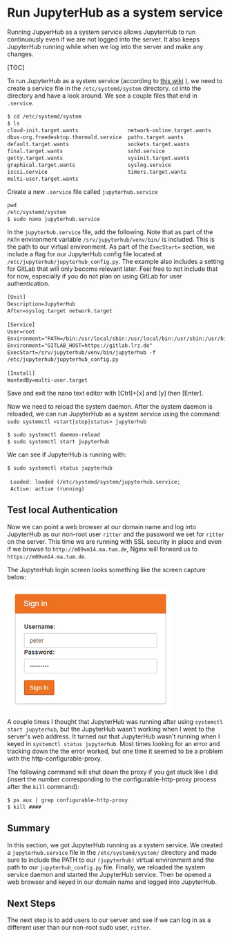 # Run JupyterHub as a system service

Running JupyerHub as a system service allows JupyterHub to run continuously even if we are not logged into the server. It also keeps JupyterHub running while when we log into the server and make any changes.

[TOC]

To run JupyterHub as a system service (according to [this wiki](https://github.com/jupyterhub/jupyterhub/wiki/Run-jupyterhub-as-a-system-service)
), we need to create a service file in the ```/etc/systemd/system``` directory. ```cd``` into the directory and have a look around. We see a couple files that end in ```.service```.

```text
$ cd /etc/systemd/system
$ ls
cloud-init.target.wants                network-online.target.wants
dbus-org.freedesktop.thermald.service  paths.target.wants
default.target.wants                   sockets.target.wants
final.target.wants                     sshd.service
getty.target.wants                     sysinit.target.wants
graphical.target.wants                 syslog.service
iscsi.service                          timers.target.wants
multi-user.target.wants
```

Create a new ```.service``` file called ```jupyterhub.service```

```text
pwd
/etc/systemd/system
$ sudo nano jupyterhub.service
```

In the ```jupyterhub.service``` file, add the following. Note that as
part of the ```PATH``` environment variable
```/srv/jupyterhub/venv/bin/``` is included. This is the path to our virtual environment. As part of the ```ExecStart=``` section, we include a flag for our JupyterHub config file located
at  ```/etc/jupyterhub/jupyterhub_config.py```.  The example also
includes a setting for GitLab that will only become relevant later.
Feel free to not include that for now, especially if you do not plan
on using GitLab for user authentication.

```text
[Unit]
Description=JupyterHub
After=syslog.target network.target

[Service]
User=root
Environment="PATH=/bin:/usr/local/sbin:/usr/local/bin:/usr/sbin:/usr/bin:/srv/jupyterhub/venv/bin/:/opt/gurobi/linux64/bin"
Environment="GITLAB_HOST=https://gitlab.lrz.de"
ExecStart=/srv/jupyterhub/venv/bin/jupyterhub -f /etc/jupyterhub/jupyterhub_config.py

[Install]
WantedBy=multi-user.target
```

Save and exit the nano text editor with [Ctrl]+[x] and [y] then [Enter]. 

Now we need to reload the system daemon. After the system daemon is reloaded, we can run JupyterHub as a system service using the command: ```sudo systemctl <start|stop|status> jupyterhub```

```text
$ sudo systemctl daemon-reload
$ sudo systemctl start jupyterhub
```

We can see if JupyterHub is running with:

```text
$ sudo systemctl status jupyterhub

 Loaded: loaded (/etc/systemd/system/jupyterhub.service; 
 Active: active (running)
```

## Test local Authentication

Now we can point a web browser at our domain name and log into JupyterHub as our non-root user ```ritter``` and the password we set for ```ritter``` on the server. This time we are running with SSL security in place and even if we browse to ```http://m09vm14.ma.tum.de```, Nginx will forward us to ```https://m09vm14.ma.tum.de```.

The JupyterHub login screen looks something like the screen capture below:

![JupyterHub PAM Login](images/jupyterhub_pam_spawner_login.png)

A couple times I thought that JupyterHub was running after using ```systemctl start jupyterhub```, but the JupyterHub wasn't working when I went to the server's web address. It turned out that JupyterHub wasn't running when I keyed in ```systemctl status jupyterhub```. Most times looking for an error and tracking down the the error worked, but one time it seemed to be a problem with the http-configurable-proxy. 

The following command will shut down the proxy if you get stuck like I did (insert the number corresponding to the configurable-http-proxy process after the ```kill``` command):

```text
$ ps aux | grep configurable-http-proxy
$ kill #### 
```

## Summary

In this section, we got JupyterHub running as a system service. We created a ```jupyterhub.service``` file in the ```/etc/systemd/system/``` directory and made sure to include the PATH to our ```(jupyterhub)``` virtual environment and the path to our ```jupyterhub_config.py``` file. Finally, we reloaded the system service daemon and started the JupyterHub service. Then be opened a web browser and keyed in our domain name and logged into JupyterHub. 

## Next Steps

The next step is to add users to our server and see if we can log in as a different user than our non-root sudo user, ```ritter```.
